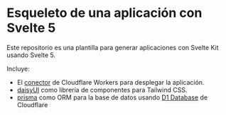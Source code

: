 # Esqueleto de una aplicación con Svelte 5

Este repositorio es una plantilla para generar aplicaciones con Svelte Kit usando Svelte 5.

Incluye:

- El [conector](https://kit.svelte.dev/docs/adapter-cloudflare-workers) de Cloudflare Workers para desplegar la aplicación.
- [daisyUI](https://daisyui.com) como librería de componentes para Tailwind CSS.
- [prisma](https://www.prisma.io) como ORM para la base de datos usando [D1 Database](https://developers.cloudflare.com/d1) de Cloudflare